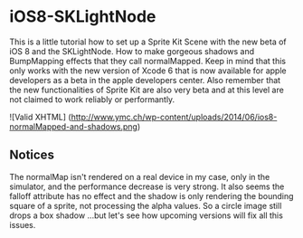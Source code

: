 iOS8-SKLightNode
================

This is a little tutorial how to set up a Sprite Kit Scene with the new beta of iOS 8 and the SKLightNode. How to make gorgeous shadows and BumpMapping effects that they call normalMapped.
Keep in mind that this only works with the new version of Xcode 6 that is now available for apple developers as a beta in the apple developers center. Also remember that the new functionalities of Sprite Kit are also very beta and at this level are not claimed to work reliably or performantly.

![Valid XHTML] (http://www.ymc.ch/wp-content/uploads/2014/06/ios8-normalMapped-and-shadows.png)

## Notices ##
The normalMap isn't rendered on a real device in my case, only in the simulator, and the performance decrease is very strong. It also seems the falloff attribute has no effect and the shadow is only rendering the bounding square of a sprite, not processing the alpha values. So a circle image still drops a box shadow ...but let's see how upcoming versions will fix all this issues.